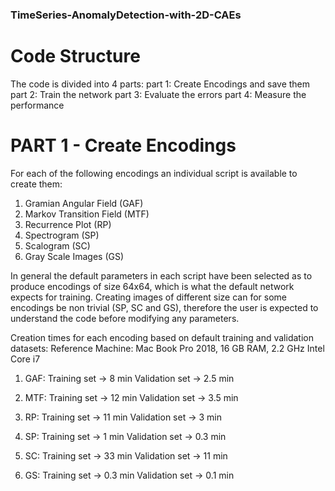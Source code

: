 ### TimeSeries-AnomalyDetection-with-2D-CAEs ###

# Code Structure

The code is divided into 4 parts:
part 1: Create Encodings and save them
part 2: Train the network
part 3: Evaluate the errors
part 4: Measure the performance

# PART 1 - Create Encodings

For each of the following encodings an individual script is available to create them:
1. Gramian Angular Field (GAF)
2. Markov Transition Field (MTF)
3. Recurrence Plot (RP)
4. Spectrogram (SP)
5. Scalogram (SC)
6. Gray Scale Images (GS)

In general the default parameters in each script have been selected as to produce encodings of size 64x64, which is what the default network expects for training. Creating images of different size can for some encodings be non trivial (SP, SC and GS), therefore the user is expected to understand the code before modifying any parameters.

Creation times for each encoding based on default training and validation datasets:
Reference Machine: Mac Book Pro 2018, 16 GB RAM, 2.2 GHz Intel Core i7

1. GAF: Training set   -> 8 min
        Validation set -> 2.5 min
        
2. MTF: Training set   -> 12 min
        Validation set -> 3.5 min
        
3. RP:  Training set   -> 11 min
        Validation set -> 3 min
        
4. SP:  Training set   -> 1 min
        Validation set -> 0.3 min
        
5. SC:  Training set   -> 33 min
        Validation set -> 11 min
        
6. GS:  Training set   -> 0.3 min
        Validation set -> 0.1 min


